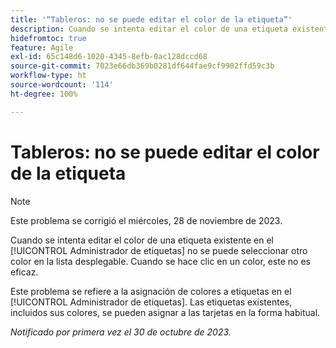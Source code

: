 ```yaml
---
title: '“Tableros: no se puede editar el color de la etiqueta”'
description: Cuando se intenta editar el color de una etiqueta existente en el Administrador de etiquetas, no se puede seleccionar otro color en la lista desplegable. Cuando se hace clic en un color, este no es eficaz.
hidefromtoc: true
feature: Agile
exl-id: 65c148d6-1020-4345-8efb-0ac128dccd68
source-git-commit: 7023e66db369b0281df644fae9cf9902ffd59c3b
workflow-type: ht
source-wordcount: '114'
ht-degree: 100%

---
```


# Tableros: no se puede editar el color de la etiqueta

>[!NOTE]
>
>Este problema se corrigió el miércoles, 28 de noviembre de 2023.

Cuando se intenta editar el color de una etiqueta existente en el [!UICONTROL Administrador de etiquetas] no se puede seleccionar otro color en la lista desplegable. Cuando se hace clic en un color, este no es eficaz.

Este problema se refiere a la asignación de colores a etiquetas en el [!UICONTROL Administrador de etiquetas]. Las etiquetas existentes, incluidos sus colores, se pueden asignar a las tarjetas en la forma habitual.

_Notificado por primera vez el 30 de octubre de 2023._
